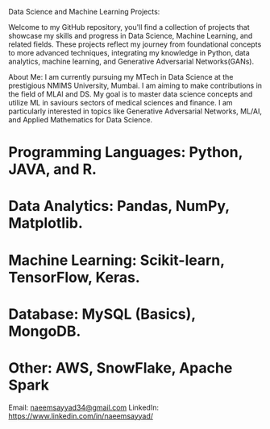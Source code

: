 Data Science and Machine Learning Projects: 

Welcome to my GitHub repository, you'll find a collection of projects that showcase my skills and progress in Data Science, Machine Learning, and related fields. 
These projects reflect my journey from foundational concepts to more advanced techniques, integrating my knowledge in Python, data analytics, machine learning, and Generative Adversarial Networks(GANs).

About Me:
I am currently pursuing my MTech in Data Science at the prestigious NMIMS University, Mumbai.
I am aiming to make contributions in the field of MLAI and DS. My goal is to master data science concepts and utilize ML in saviours sectors of medical sciences and finance.
I am particularly interested in topics like Generative Adversarial Networks, ML/AI, and Applied Mathematics for Data Science.



# Programming Languages: Python, JAVA, and R.
# Data Analytics: Pandas, NumPy, Matplotlib.
# Machine Learning: Scikit-learn, TensorFlow, Keras.
# Database: MySQL (Basics), MongoDB.
# Other: AWS, SnowFlake, Apache Spark

Email: naeemsayyad34@gmail.com
LinkedIn: https://www.linkedin.com/in/naeemsayyad/
